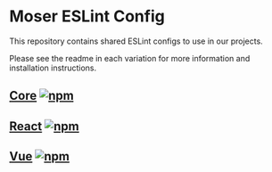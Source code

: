 # Moser ESLint Config

This repository contains shared ESLint configs to use in our projects.

Please see the readme in each variation for more information and installation instructions.

## [Core](./packages/core) [![npm](https://img.shields.io/npm/v/@moser-inc/eslint-config.svg)](https://npmjs.com/package/@moser-inc/eslint-config)

## [React](./packages/react) [![npm](https://img.shields.io/npm/v/@moser-inc/eslint-config-react.svg)](https://npmjs.com/package/@moser-inc/eslint-config-react)

## [Vue](./packages/vue) [![npm](https://img.shields.io/npm/v/@moser-inc/eslint-config-vue.svg)](https://npmjs.com/package/@moser-inc/eslint-config-vue)
